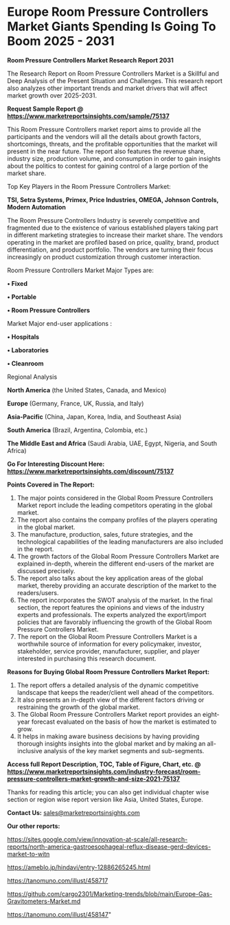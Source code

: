 # Europe Room Pressure Controllers Market Giants Spending Is Going To Boom 2025 - 2031

<strong>Room Pressure Controllers Market Research Report 2031</strong>

The Research Report on Room Pressure Controllers Market is a Skillful and Deep Analysis of the Present Situation and Challenges. This research report also analyzes other important trends and market drivers that will affect market growth over 2025-2031.

<strong>Request Sample Report @ <a href=https://www.marketreportsinsights.com/sample/75137>https://www.marketreportsinsights.com/sample/75137</a></strong>

This Room Pressure Controllers market report aims to provide all the participants and the vendors will all the details about growth factors, shortcomings, threats, and the profitable opportunities that the market will present in the near future. The report also features the revenue share, industry size, production volume, and consumption in order to gain insights about the politics to contest for gaining control of a large portion of the market share.

Top Key Players in the Room Pressure Controllers Market:

<strong>TSI, Setra Systems, Primex, Price Industries, OMEGA, Johnson Controls, Modern Automation</strong>

The Room Pressure Controllers Industry is severely competitive and fragmented due to the existence of various established players taking part in different marketing strategies to increase their market share. The vendors operating in the market are profiled based on price, quality, brand, product differentiation, and product portfolio. The vendors are turning their focus increasingly on product customization through customer interaction.

Room Pressure Controllers Market Major Types are:

<strong>• Fixed

• Portable

• Room Pressure Controllers</strong>

Market Major end-user applications :

<strong>• Hospitals

• Laboratories

• Cleanroom</strong>

Regional Analysis

</u><strong><b>North America</b></strong> (the United States, Canada, and Mexico)

<strong><b>Europe </b></strong>(Germany, France, UK, Russia, and Italy)

<strong><b>Asia-Pacific</b></strong> (China, Japan, Korea, India, and Southeast Asia)

<strong><b>South America</b></strong> (Brazil, Argentina, Colombia, etc.)

<strong><b>The Middle East and Africa</b></strong> (Saudi Arabia, UAE, Egypt, Nigeria, and South Africa)

<strong>Go For Interesting Discount Here: <a href=https://www.marketreportsinsights.com/discount/75137>https://www.marketreportsinsights.com/discount/75137</a></strong>

<strong>Points Covered in The Report:</strong>
<ol>
  <li>The major points considered in the Global Room Pressure Controllers Market report include the leading competitors operating in the global market.</li>
  <li>The report also contains the company profiles of the players operating in the global market.</li>
  <li>The manufacture, production, sales, future strategies, and the technological capabilities of the leading manufacturers are also included in the report.</li>
  <li>The growth factors of the Global Room Pressure Controllers Market are explained in-depth, wherein the different end-users of the market are discussed precisely.</li>
  <li>The report also talks about the key application areas of the global market, thereby providing an accurate description of the market to the readers/users.</li>
  <li>The report incorporates the SWOT analysis of the market. In the final section, the report features the opinions and views of the industry experts and professionals. The experts analyzed the export/import policies that are favorably influencing the growth of the Global Room Pressure Controllers Market.</li>
  <li>The report on the Global Room Pressure Controllers Market is a worthwhile source of information for every policymaker, investor, stakeholder, service provider, manufacturer, supplier, and player interested in purchasing this research document.</li>
</ol>
<strong>Reasons for Buying Global Room Pressure Controllers Market Report:</strong>

<ol>
  <li>The report offers a detailed analysis of the dynamic competitive landscape that keeps the reader/client well ahead of the competitors.</li>
  <li>It also presents an in-depth view of the different factors driving or restraining the growth of the global market.</li>
  <li>The Global Room Pressure Controllers Market report provides an eight-year forecast evaluated on the basis of how the market is estimated to grow.</li>
  <li>It helps in making aware business decisions by having providing thorough insights insights into the global market and by making an all-inclusive analysis of the key market segments and sub-segments.</li>
</ol>
<strong>Access full Report Description, TOC, Table of Figure, Chart, etc. @ <a href=https://www.marketreportsinsights.com/industry-forecast/room-pressure-controllers-market-growth-and-size-2021-75137>https://www.marketreportsinsights.com/industry-forecast/room-pressure-controllers-market-growth-and-size-2021-75137</a></strong>


Thanks for reading this article; you can also get individual chapter wise section or region wise report version like Asia, United States, Europe.

<strong>Contact Us:</strong>
sales@marketreportsinsights.com

<strong>Our other reports:</strong>

<a href=https://sites.google.com/view/innovation-at-scale/all-research-reports/north-america-gastroesophageal-reflux-disease-gerd-devices-market-to-witn>https://sites.google.com/view/innovation-at-scale/all-research-reports/north-america-gastroesophageal-reflux-disease-gerd-devices-market-to-witn</a>

<a href=https://ameblo.jp/hindavi/entry-12886265245.html>https://ameblo.jp/hindavi/entry-12886265245.html</a>

<a href=https://tanomuno.com/illust/458717>https://tanomuno.com/illust/458717</a>

<a href=https://github.com/cargo2301/Marketing-trends/blob/main/Europe-Gas-Gravitometers-Market.md>https://github.com/cargo2301/Marketing-trends/blob/main/Europe-Gas-Gravitometers-Market.md</a>

<a href=https://tanomuno.com/illust/458147>https://tanomuno.com/illust/458147</a>"
